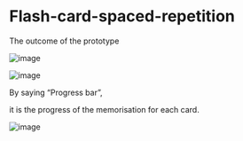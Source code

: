 # Flash-card-spaced-repetition

The outcome of the prototype

![image](https://github.com/Albertogermany/Flash-card-spaced-repetition/assets/130577720/452adf12-a37d-43ab-86bd-b41381d24cfb)



![image](https://github.com/Albertogermany/Flash-card-spaced-repetition/assets/130577720/687cc115-961e-4261-8e08-3df654b5e9d9)




By saying “Progress bar”, 


it is the progress of the memorisation for each card.


![image](https://github.com/Albertogermany/Flash-card-spaced-repetition/assets/130577720/cb1cbde1-cb63-45df-84fd-ca57c28d761c)
